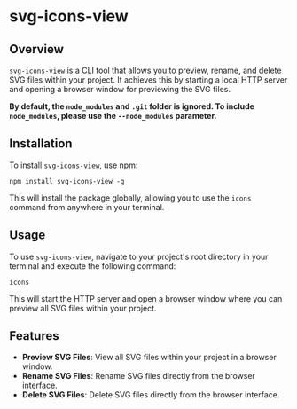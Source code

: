 # svg-icons-view

## Overview

`svg-icons-view` is a CLI tool that allows you to preview, rename, and delete SVG files within your project. It achieves this by starting a local HTTP server and opening a browser window for previewing the SVG files.

**By default, the `node_modules` and `.git` folder is ignored. To include `node_modules`, please use the `--node_modules` parameter.**

## Installation

To install `svg-icons-view`, use npm:

```shell
npm install svg-icons-view -g
```

This will install the package globally, allowing you to use the `icons` command from anywhere in your terminal.

## Usage

To use `svg-icons-view`, navigate to your project's root directory in your terminal and execute the following command:

```shell
icons
```

This will start the HTTP server and open a browser window where you can preview all SVG files within your project.

## Features

- **Preview SVG Files**: View all SVG files within your project in a browser window.
- **Rename SVG Files**: Rename SVG files directly from the browser interface.
- **Delete SVG Files**: Delete SVG files directly from the browser interface.
